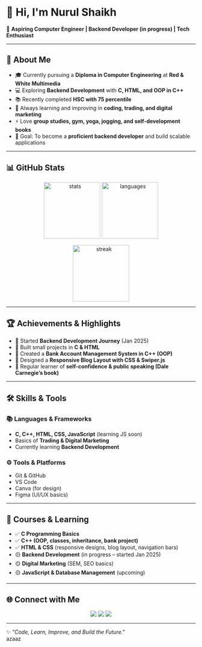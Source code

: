 # 👋 Hi, I'm Nurul Shaikh  

🌟 **Aspiring Computer Engineer | Backend Developer (in progress) | Tech Enthusiast**  

---

## 🚀 About Me  
- 🎓 Currently pursuing a **Diploma in Computer Engineering** at **Red & White Multimedia**  
- 💻 Exploring **Backend Development** with **C, HTML, and OOP in C++**  
- 📚 Recently completed **HSC with 75 percentile**  
- 🌱 Always learning and improving in **coding, trading, and digital marketing**  
- ⚡ Love **group studies, gym, yoga, jogging, and self-development books**  
- 🎯 Goal: To become a **proficient backend developer** and build scalable applications  

---

## 📊 GitHub Stats  
<p align="center">
  <img src="https://github-readme-stats.vercel.app/api?username=Nurul-Shaikh&show_icons=true&theme=radical" alt="stats" height="150"/>
  <img src="https://github-readme-stats.vercel.app/api/top-langs/?username=Nurul-Shaikh&layout=compact&theme=radical" alt="languages" height="150"/>
</p>

<p align="center">
  <img src="https://github-readme-streak-stats.herokuapp.com/?user=Nurul-Shaikh&theme=radical" alt="streak" height="150"/>
</p>

---

## 🏆 Achievements & Highlights  
- 📌 Started **Backend Development Journey** (Jan 2025)  
- 📌 Built small projects in **C & HTML**  
- 📌 Created a **Bank Account Management System in C++ (OOP)**  
- 📌 Designed a **Responsive Blog Layout with CSS & Swiper.js**  
- 📌 Regular learner of **self-confidence & public speaking (Dale Carnegie’s book)**  

---

## 🛠️ Skills & Tools  

### 📚 Languages & Frameworks  
- **C, C++, HTML, CSS, JavaScript** (learning JS soon)  
- Basics of **Trading & Digital Marketing**  
- Currently learning **Backend Development**  

### ⚙️ Tools & Platforms  
- Git & GitHub  
- VS Code  
- Canva (for design)  
- Figma (UI/UX basics)  

---

## 📖 Courses & Learning  
- ✅ **C Programming Basics**  
- ✅ **C++ (OOP, classes, inheritance, bank project)**  
- ✅ **HTML & CSS** (responsive designs, blog layout, navigation bars)  
- 🟡 **Backend Development** (in progress – started Jan 2025)  
- 🟡 **Digital Marketing** (SEM, SEO basics)  
- 🟡 **JavaScript & Database Management** (upcoming)  

---

## 🌐 Connect with Me  
<p align="center">
  <a href="https://github.com/Nurul-Shaikh"><img src="https://img.shields.io/badge/GitHub-000?style=for-the-badge&logo=github&logoColor=white"/></a>
  <a href="https://linkedin.com/in/"><img src="https://img.shields.io/badge/LinkedIn-0077B5?style=for-the-badge&logo=linkedin&logoColor=white"/></a>
  <a href="mailto:your.email@example.com"><img src="https://img.shields.io/badge/Email-D14836?style=for-the-badge&logo=gmail&logoColor=white"/></a>
</p>  

---

✨ _"Code, Learn, Improve, and Build the Future."_  
azaaz
